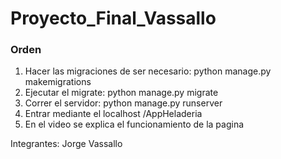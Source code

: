 # Proyecto_Final_Vassallo

### Orden
  1. Hacer las migraciones de ser necesario: python manage.py makemigrations
  2. Ejecutar el migrate: python manage.py migrate
  3. Correr el servidor: python manage.py runserver
  4. Entrar mediante el localhost /AppHeladeria
  5. En el video se explica el funcionamiento de la pagina

Integrantes: Jorge Vassallo
